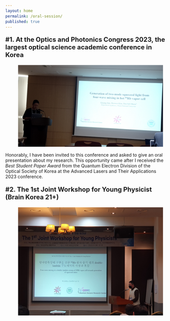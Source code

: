 ```yaml
---
layout: home
permalink: /oral-session/
published: true
---
```

<p style="font-size: 20px;"><b>#1. At the Optics and Photonics Congress 2023, the largest optical science academic conference in Korea</b></p>

<figure style="width: 90%" class="align-center">
  <img src="/assets/images/oral-1.jpg" alt="">
</figure>

Honorably, I have been invited to this conference and asked to give an oral presentation about my research. This opportunity came after I received the _Best Student Paper Award_ from the Quantum Electron Division of the Optical Society of Korea at the Advanced Lasers and Their Applications 2023 conference.

<p style="font-size: 20px;"><b>#2. The 1st Joint Workshop for Young Physicist (Brain Korea 21+)</b></p>

<figure style="width: 90%" class="align-center">
  <img src="/assets/images/oral-3.jpg" alt="">
</figure>
